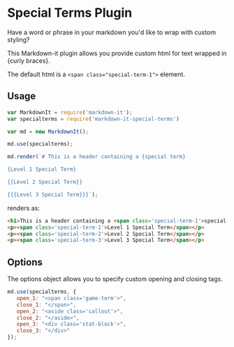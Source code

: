 # Special Terms Plugin

  Have a word or phrase in your markdown you'd like to wrap with custom styling?

  This Markdown-it plugin allows you provide custom html for text wrapped in {curly braces}.
  
  The default html is a `<span class="special-term-1">` element.

## Usage

``` javascript
var MarkdownIt = require('markdown-it');
var specialterms = require('markdown-it-special-terms')

var md = new MarkdownIt();

md.use(specialterms);

md.render(`# This is a header containing a {special term}

{Level 1 Special Term}

{{Level 2 Special Term}}

{{{Level 3 Special Term}}}`);

```

renders as:

``` html
<h1>This is a header containing a <span class='special-term-1'>special term</span></h1>
<p><span class='special-term-1'>Level 1 Special Term</span></p>
<p><span class='special-term-2'>Level 2 Special Term</span></p>
<p><span class='special-term-3'>Level 3 Special Term</span></p>
```

## Options

The options object allows you to specify custom opening and closing tags. 

``` javascript
md.use(specialterms, {
   open_1: "<span class='game-term'>",
   close_1: "</span>",
   open_2: "<aside class='callout'>",
   close_2: "</aside>",
   open_3: "<div class='stat-block'>",
   close_3: "</div>"
});
```
